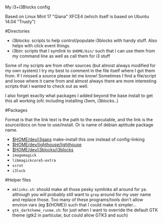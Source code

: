 

My i3+i3Blocks config

Based on Linux Mint 17 "Qiana" XFCE4 (which itself is based on Ubuntu 14.04 "Trusty")


#Directories

* i3blocks: scripts to help control/populate i3blocks with handy stuff. Also helps with click event things.
* i3bin: scripts that I symlink to `$HOME/bin/` such that I can use them from my command line as well as call them for i3 stuff


Some of my scripts are from other sources (but almost always modified for my own system) I try my best to comment in the file itself where I got them from. If I missed a source please let me know! Sometimes I find a file/script and loose where it came from and almost always there are more interesting scripts that I wanted to check out as well.

I also forget exactly what packages I added beyond the base install to get this all working (ofc including installing i3wm, i3blocks..)


#Packages

Format is that the link text is the path to the executable, and the link is the source/docs on how to use/install. Or is name of debian aptitude package name.

* [$HOME/dev/i3gaps](https://github.com/Airblader/i3) make-install this one instead of config-linking
* [$HOME/dev/lighthouse/lighthouse](https://github.com/emgram769/lighthouse)
* [$HOME/dev/i3blocks/i3blocks](https://github.com/vivien/i3blocks)
* `imagemagick`
* `libmagickcore5-extra`
* `scrot`
* `i3lock`

#Helper files

* `mklinks.sh`: should make all those pesky symlinks all around for ya. although you will probably still want to `grep` around for my user name and replace those. Too many of these programs/tools don't allow environ vars (eg ${HOME}) such that I could make it simpler...
* `gtk_darktheme_runme.sh`: for just when I want to override the default GTK theme (gtk2 in particular, but could allow GTK3 and such)